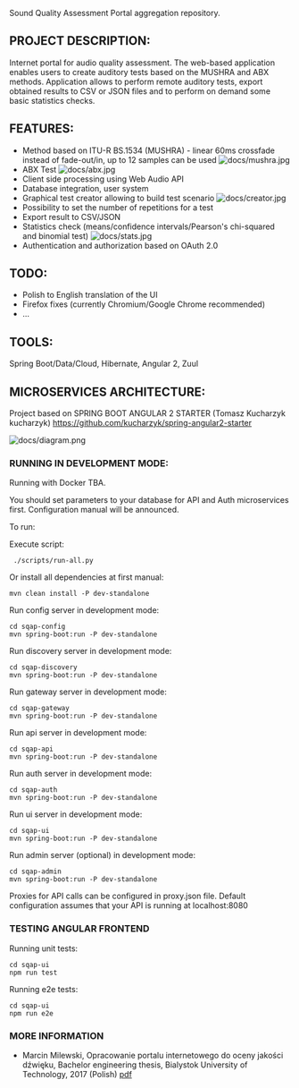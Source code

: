 Sound Quality Assessment Portal aggregation repository.

## PROJECT DESCRIPTION:
Internet portal for audio quality assessment. The web-based application enables users to create auditory tests based on the MUSHRA and ABX methods. Application allows to perform remote auditory tests, export obtained results to CSV or JSON files and to perform on demand some basic statistics checks.

## FEATURES:
* Method based on ITU-R BS.1534 (MUSHRA) - linear 60ms crossfade instead of fade-out/in, up to 12 samples can be used
![docs/mushra.jpg](docs/mushra.jpg)
* ABX Test
![docs/abx.jpg](docs/abx.jpg)
* Client side processing using Web Audio API
* Database integration, user system
* Graphical test creator allowing to build test scenario
![docs/creator.jpg](docs/creator.jpg)
* Possibility to set the number of repetitions for a test
* Export result to CSV/JSON
* Statistics check (means/confidence intervals/Pearson's chi-squared and binomial test)
![docs/stats.jpg](docs/stats.jpg)
* Authentication and authorization based on OAuth 2.0

## TODO:
* Polish to English translation of the UI
* Firefox fixes (currently Chromium/Google Chrome recommended)
* ...

## TOOLS:
Spring Boot/Data/Cloud, Hibernate, Angular 2, Zuul

## MICROSERVICES ARCHITECTURE:
Project based on SPRING BOOT ANGULAR 2 STARTER (Tomasz Kucharzyk kucharzyk) https://github.com/kucharzyk/spring-angular2-starter

![docs/diagram.png](docs/diagram.png)

### RUNNING IN DEVELOPMENT MODE:
Running with Docker TBA.

You should set parameters to your database for API and Auth microservices first. Configuration manual will be announced.

To run:

Execute script:
```
 ./scripts/run-all.py
```

Or install all dependencies at first manual:
```
mvn clean install -P dev-standalone
```
Run config server in development mode:

```
cd sqap-config
mvn spring-boot:run -P dev-standalone
```

Run discovery server in development mode:
```
cd sqap-discovery
mvn spring-boot:run -P dev-standalone
```

Run gateway server in development mode:
```
cd sqap-gateway
mvn spring-boot:run -P dev-standalone
```

Run api server in development mode:
```
cd sqap-api
mvn spring-boot:run -P dev-standalone
```

Run auth server in development mode:
```
cd sqap-auth
mvn spring-boot:run -P dev-standalone
```

Run ui server in development mode:
```
cd sqap-ui
mvn spring-boot:run -P dev-standalone
```

Run admin server (optional) in development mode:
```
cd sqap-admin
mvn spring-boot:run -P dev-standalone
```

Proxies for API calls can be configured in proxy.json file.
Default configuration assumes that your API is running at localhost:8080

### TESTING ANGULAR FRONTEND

Running unit tests:
```
cd sqap-ui
npm run test
```

Running e2e tests:
```
cd sqap-ui
npm run e2e
```
### MORE INFORMATION
* Marcin Milewski, Opracowanie portalu internetowego do oceny jakości dźwięku, Bachelor engineering thesis, Bialystok University of Technology, 2017 (Polish) [pdf](docs/thesis.pdf)
